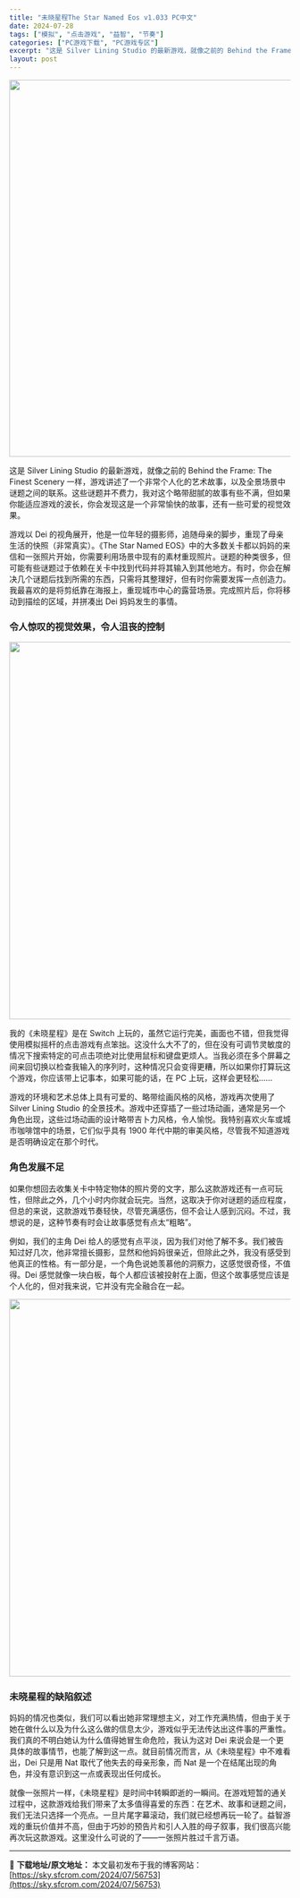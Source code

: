 ```yaml
---
title: "未晓星程The Star Named Eos v1.033 PC中文"
date: 2024-07-28
tags: ["模拟", "点击游戏", "益智", "节奏"]
categories: ["PC游戏下载", "PC游戏专区"]
excerpt: "这是 Silver Lining Studio 的最新游戏，就像之前的 Behind the Frame: The Finest Scenery 一样，游戏讲述了一个非常个人化的艺术故事，以及全景场景中谜题之间的联系。这些谜题并不费力，我对这个略带甜腻的故事有些不满，但如果你能适应游戏的波长，你会发&hellip;"
layout: post
---
```


<img class="aligncenter size-full wp-image-56754" src="https://sky.sfcrom.com/wp-content/uploads/2024/07/2024072723335860.webp" alt="" width="1200" height="674" />

这是 Silver Lining Studio 的最新游戏，就像之前的 Behind the Frame: The Finest Scenery 一样，游戏讲述了一个非常个人化的艺术故事，以及全景场景中谜题之间的联系。这些谜题并不费力，我对这个略带甜腻的故事有些不满，但如果你能适应游戏的波长，你会发现这是一个非常愉快的故事，还有一些可爱的视觉效果。

<span>游戏以 Dei 的视角展开，他是一位年轻的摄影师，追随母亲的脚步，重现了母亲生活的快照（非常真实）。《The Star Named EOS》中的大多数关卡都以妈妈的来信和一张照片开始，你需要利用场景中现有的素材重现照片。谜题的种类很多，但可能有些谜题过于依赖在关卡中找到代码并将其输入到其他地方。有时，你会在解决几个谜题后找到所需的东西，只需将其整理好，但有时你需要发挥一点创造力。我最喜欢的是将剪纸靠在海报上，重现城市中心的露营场景。完成照片后，你将移动到描绘的区域，并拼凑出 Dei 妈妈发生的事情。</span>
<h3><span>令人惊叹的视觉效果，令人沮丧的控制</span></h3>
<img class="aligncenter size-full wp-image-56756" src="https://sky.sfcrom.com/wp-content/uploads/2024/07/202407272333592.webp" alt="" width="1200" height="675" />

<span>我的《未晓星程》是在 Switch 上玩的，虽然它运行完美，画面也不错，但我觉得使用模拟摇杆的点击游戏有点笨拙。这没什么大不了的，但在没有可调节灵敏度的情况下搜索特定的可点击项绝对比使用鼠标和键盘更烦人。当我必须在多个屏幕之间来回切换以检查我输入的序列时，这种情况只会变得更糟，所以如果你打算玩这个游戏，你应该带上记事本，如果可能的话，在 PC 上玩，这样会更轻松</span>……

<span>游戏的环境和艺术总体上具有可爱的、略带绘画风格的风格，游戏再次使用​​了 Silver Lining Studio 的全景技术。游戏中还穿插了一些过场动画，通常是另一个角色出现，这些过场动画的设计略带吉卜力风格，令人愉悦。我特别喜欢火车或城市咖啡馆中的场景，它们似乎具有 1900 年代中期的审美风格，尽管我不知道游戏是否明确设定在那个时代。</span>
<h3><span>角色发展不足</span></h3>
<span>如果你想回去收集关卡中特定物体的照片旁的文字，那么这款游戏还有一点可玩性，但除此之外，几个小时内你就会玩完。当然，这取决于你对谜题的适应程度，但总的来说，这款游戏节奏轻快，尽管充满感伤，但不会让人感到沉闷。不过，我想说的是，这种节奏有时会让故事感觉有点太“粗略”。</span>

<span>例如，我们的主角 Dei 给人的感觉有点平淡，因为我们对他了解不多。我们被告知过好几次，他非常擅长摄影，显然和他妈妈很亲近，但除此之外，我没有感受到他真正的性格。有一部分是，一个角色说她羡慕他的洞察力，这感觉很奇怪，不值得。Dei 感觉就像一块白板，每个人都应该被投射在上面，但这个故事感觉应该是个人化的，但对我来说，它并没有完全融合在一起。</span>

<img class="aligncenter size-full wp-image-56755" src="https://sky.sfcrom.com/wp-content/uploads/2024/07/2024072723335984.webp" alt="" width="1200" height="675" />
<h3><span>未晓星程的缺陷叙述</span></h3>
<span>妈妈的情况也类似，我们可以看出她非常理想主义，对工作充满热情，但由于关于她在做什么以及为什么这么做的信息太少，游戏似乎无法传达出这件事的严重性。我们真的不明白她认为什么值得她冒生命危险，我认为这对 Dei 来说会是一个更具体的故事情节，也能了解到这一点。就目前情况而言，从《未晓星程》中不难看出，Dei 只是用 Nat 取代了他失去的母亲形象，而 Nat 是一个在结尾出现的角色，并没有意识到这一点或表现出任何成长。</span>

就像一张照片一样，《未晓星程》是时间中转瞬即逝的一瞬间。在游戏短暂的通关过程中，这款游戏给我们带来了太多值得喜爱的东西：在艺术、故事和谜题之间，我们无法只选择一个亮点。一旦片尾字幕滚动，我们就已经想再玩一轮了。益智游戏的重玩价值并不高，但由于巧妙的预告片和引人入胜的母子叙事，我们很高兴能再次玩这款游戏。这里没什么可说的了——一张照片胜过千言万语。

---
📖 **下载地址/原文地址：** 本文最初发布于我的博客网站：[https://sky.sfcrom.com/2024/07/56753](https://sky.sfcrom.com/2024/07/56753)
